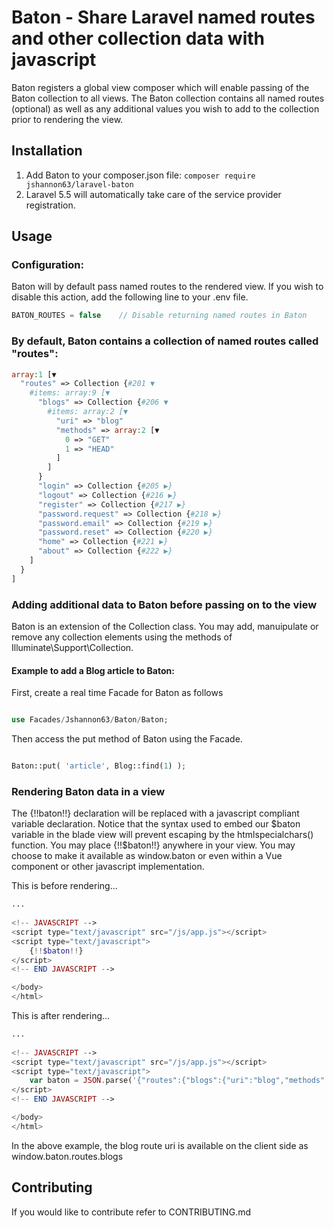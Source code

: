 
# Baton - Share Laravel named routes and other collection data with javascript


Baton registers a global view composer which will enable passing of the Baton collection to all views. The Baton collection contains all named routes (optional) as well as any additional values you wish to add to the collection prior to rendering the view.
## Installation

1. Add Baton to your composer.json file: `composer require jshannon63/laravel-baton`
2. Laravel 5.5 will automatically take care of the service provider registration.


## Usage

### Configuration:

Baton will by default pass named routes to the rendered view. If you wish to disable this action, add the following line to your .env file.
```js
BATON_ROUTES = false    // Disable returning named routes in Baton
```
### By default, Baton contains a collection of named routes called "routes":

```php
array:1 [▼
  "routes" => Collection {#201 ▼
    #items: array:9 [▼
      "blogs" => Collection {#206 ▼
        #items: array:2 [▼
          "uri" => "blog"
          "methods" => array:2 [▼
            0 => "GET"
            1 => "HEAD"
          ]
        ]
      }
      "login" => Collection {#205 ▶}
      "logout" => Collection {#216 ▶}
      "register" => Collection {#217 ▶}
      "password.request" => Collection {#218 ▶}
      "password.email" => Collection {#219 ▶}
      "password.reset" => Collection {#220 ▶}
      "home" => Collection {#221 ▶}
      "about" => Collection {#222 ▶}
    ]
  }
]
```

### Adding additional data to Baton before passing on to the view
Baton is an extension of the Collection class. You may add, manuipulate or remove any collection elements using the methods of Illuminate\Support\Collection.

#### Example to add a Blog article to Baton:

First, create a real time Facade for Baton as follows
```php

use Facades/Jshannon63/Baton/Baton;

```

Then access the put method of Baton using the Facade.

```php

Baton::put( 'article', Blog::find(1) );

```

### Rendering Baton data in a view

The {!!baton!!} declaration will be replaced with a javascript compliant variable declaration. Notice that the syntax used to embed our $baton variable in the blade view will prevent escaping by the htmlspecialchars() function. You may place {!!$baton!!} anywhere in your view. You may choose to make it available as window.baton or even within a Vue component or other javascript implementation.
  
  This is before rendering...
```php
...  
  
<!-- JAVASCRIPT -->
<script type="text/javascript" src="/js/app.js"></script>
<script type="text/javascript">
    {!!$baton!!}
</script>
<!-- END JAVASCRIPT -->

</body>
</html>
```

This is after rendering...
```php
...    
  
<!-- JAVASCRIPT -->
<script type="text/javascript" src="/js/app.js"></script>
<script type="text/javascript">
    var baton = JSON.parse('{"routes":{"blogs":{"uri":"blog","methods":["GET","HEAD"]},"login":{"uri":"login","methods":["GET","HEAD"]},"logout":{"uri":"logout","methods":["POST"]},"register":{"uri":"register","methods":["GET","HEAD"]},"password.request":{"uri":"password\/reset","methods":["GET","HEAD"]},"password.email":{"uri":"password\/email","methods":["POST"]},"password.reset":{"uri":"password\/reset\/{token}","methods":["GET","HEAD"]},"home":{"uri":"home","methods":["GET","HEAD"]},"about":{"uri":"about","methods":["GET","HEAD"]}}}');
</script>
<!-- END JAVASCRIPT -->

</body>
</html>
```
In the above example, the blog route uri is available on the client side as window.baton.routes.blogs

## Contributing

If you would like to contribute refer to CONTRIBUTING.md